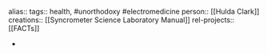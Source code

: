 alias::
tags:: health, #unorthodoxy #electromedicine 
person:: [[Hulda Clark]]
creations:: [[Syncrometer Science Laboratory Manual]] 
rel-projects:: [[FACTs]]

-